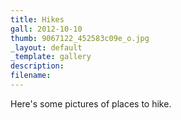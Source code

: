 ```yaml
---
title: Hikes
gall: 2012-10-10
thumb: 9067122_452583c09e_o.jpg
_layout: default
_template: gallery
description: 
filename: 
---
```

Here's some pictures of places to hike.
